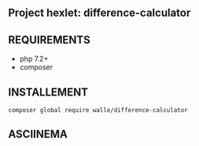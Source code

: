 ## Project hexlet: difference-calculator

## REQUIREMENTS

* php 7.2+
* composer

## INSTALLEMENT

`composer global require walle/difference-calculator`

## ASCIINEMA

